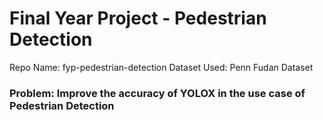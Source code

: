 # Final Year Project - Pedestrian Detection
Repo Name: fyp-pedestrian-detection
Dataset Used: Penn Fudan Dataset

### Problem: Improve the accuracy of YOLOX in the use case of Pedestrian Detection
